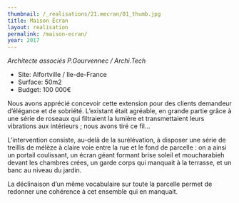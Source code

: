 ```yaml
---
thumbnail: /_realisations/21.mecran/01_thumb.jpg
title: Maison Écran
layout: realisation
permalink: /maison-ecran/
year: 2017
---
```


<i>Architecte associés P.Gourvennec / Archi.Tech</i>
  * Site: Alfortville / Ile-de-France
  * Surface: 50m2
  * Budget: 100 000€

Nous avons apprécié concevoir cette extension pour des clients demandeur d’élégance et de sobriété.
L’existant était agréable, en grande partie grâce à une série de roseaux qui filtraient la lumière et transmettaient leurs vibrations aux intérieurs ; nous avons tiré ce fil...

L’intervention consiste, au-delà de la surélévation, à disposer une série de treillis de mélèze à claire voie entre la rue et le fond de parcelle : on a ainsi un portail coulissant, un écran géant formant brise soleil et moucharabieh devant les chambres crées, un garde corps qui manquait à la terrasse, et un banc au niveau du jardin.

La déclinaison d’un même vocabulaire sur toute la parcelle permet de redonner une cohérence à cet ensemble qui en manquait.
